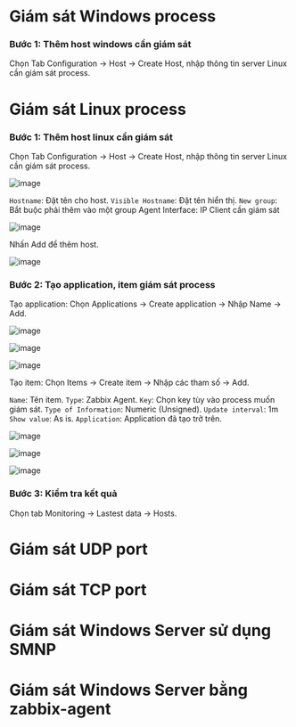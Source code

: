 # Giám sát Windows process

### Bước 1: Thêm host windows cần giám sát

Chọn Tab Configuration -> Host -> Create Host, nhập thông tin server Linux cần giám sát process.

# Giám sát Linux process

### Bước 1: Thêm host linux cần giám sát

Chọn Tab Configuration -> Host -> Create Host, nhập thông tin server Linux cần giám sát process.

![image](https://user-images.githubusercontent.com/111716161/194197629-046c7d29-ef3a-4393-b0f3-6c845f21469d.png)

`Hostname`: Đặt tên cho host.
`Visible Hostname`: Đặt tên hiển thị.
`New group`: Bắt buộc phải thêm vào một group
Agent Interface: IP Client cần giám sát

![image](https://user-images.githubusercontent.com/111716161/194197932-f934e889-3588-49e3-bce6-4486ee6dea9e.png)

Nhấn Add để thêm host.

![image](https://user-images.githubusercontent.com/111716161/194198045-b32ff76f-1a79-44c8-9293-fcc8bb2ab326.png)

### Bước 2: Tạo application, item giám sát process

Tạo application: Chọn Applications -> Create application -> Nhập Name -> Add.

![image](https://user-images.githubusercontent.com/111716161/194198544-5778ada7-7045-472c-a831-acf926bfa1ab.png)

![image](https://user-images.githubusercontent.com/111716161/194198799-a4bb1f46-ec2e-4047-8195-843569b93214.png)

![image](https://user-images.githubusercontent.com/111716161/194198901-f389e8e3-26fd-48e4-9e9e-f581f64fb5d6.png)

Tạo item: Chọn Items -> Create item -> Nhập các tham số -> Add.

`Name`: Tên item.
`Type`: Zabbix Agent.
`Key`: Chọn key tùy vào process muốn giám sát.
`Type of Information`: Numeric (Unsigned).
`Update interval`: 1m
`Show value`: As is.
`Application`: Application đã tạo trở trên.

![image](https://user-images.githubusercontent.com/111716161/194199400-7fd55573-cceb-4beb-a562-ce5ec441d7fa.png)

![image](https://user-images.githubusercontent.com/111716161/194199475-963bf84e-cd7c-45bc-89c7-dfdc38284006.png)

![image](https://user-images.githubusercontent.com/111716161/194199765-f5c1fd3f-3ce2-4e9a-b8cd-e0e4833b3b0b.png)

### Bước 3: Kiểm tra kết quả

Chọn tab Monitoring -> Lastest data -> Hosts.


# Giám sát UDP port

# Giám sát TCP port

# Giám sát Windows Server sử dụng SMNP

# Giám sát Windows Server bằng zabbix-agent

